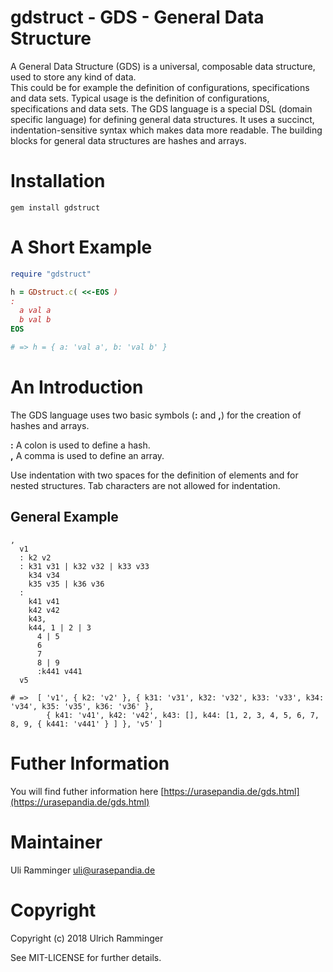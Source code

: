 gdstruct - GDS - General Data Structure
=======================================

A General Data Structure (GDS) is a universal, composable data structure, used to store any kind of data.   
This could be for example the definition of configurations, specifications and data sets.
Typical usage is the definition of configurations, specifications and data sets. 
The GDS language is a special DSL (domain specific language) for defining general data structures. 
It uses a succinct, indentation-sensitive syntax which makes data more readable. 
The building blocks for general data structures are hashes and arrays.

Installation
============

~~~
gem install gdstruct
~~~
  
A Short Example
===============

~~~ruby
require "gdstruct"

h = GDstruct.c( <<-EOS )
:
  a val a
  b val b
EOS

# => h = { a: 'val a', b: 'val b' }
~~~

An Introduction
===============

The GDS language uses two basic symbols (__:__ and __,__) for the creation of hashes and arrays.

__:__   A colon is used to define a hash.  
__,__   A comma is used to define an array.  

Use indentation with two spaces for the definition of elements and for nested structures. 
Tab characters are not allowed for indentation.

## General Example

~~~
,
  v1
  : k2 v2
  : k31 v31 | k32 v32 | k33 v33
    k34 v34
    k35 v35 | k36 v36 
  : 
    k41 v41
    k42 v42
    k43,
    k44, 1 | 2 | 3
      4 | 5
      6
      7
      8 | 9
      :k441 v441
  v5

# =>  [ 'v1', { k2: 'v2' }, { k31: 'v31', k32: 'v32', k33: 'v33', k34: 'v34', k35: 'v35', k36: 'v36' }, 
        { k41: 'v41', k42: 'v42', k43: [], k44: [1, 2, 3, 4, 5, 6, 7, 8, 9, { k441: 'v441' } ] }, 'v5' ] 
~~~

Futher Information
==================

You will find futher information here [https://urasepandia.de/gds.html](https://urasepandia.de/gds.html)

Maintainer
==========

Uli Ramminger <uli@urasepandia.de>

Copyright
=========

Copyright (c) 2018 Ulrich Ramminger

See MIT-LICENSE for further details.

